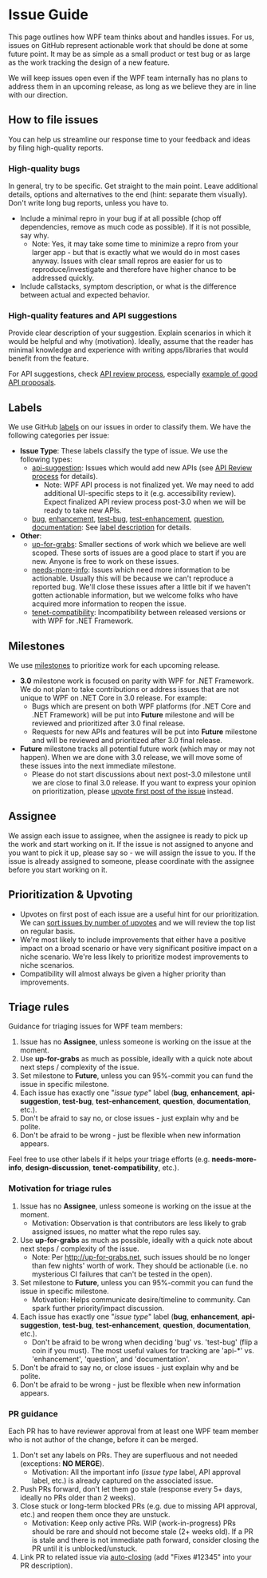# Issue Guide

This page outlines how WPF team thinks about and handles issues.
For us, issues on GitHub represent actionable work that should be done at some future point.
It may be as simple as a small product or test bug or as large as the work tracking the design of a new feature.

We will keep issues open even if the WPF team internally has no plans to address them in an upcoming release, as long as we believe they are in line with our direction.

## How to file issues

You can help us streamline our response time to your feedback and ideas by filing high-quality reports.

### High-quality bugs

In general, try to be specific. Get straight to the main point. Leave additional details, options and alternatives to the end (hint: separate them visually). Don't write long bug reports, unless you have to.

* Include a minimal repro in your bug if at all possible (chop off dependencies, remove as much code as possible). If it is not possible, say why.
    * Note: Yes, it may take some time to minimize a repro from your larger app - but that is exactly what we would do in most cases anyway. Issues with clear small repros are easier for us to reproduce/investigate and therefore have higher chance to be addressed quickly.
* Include callstacks, symptom description, or what is the difference between actual and expected behavior.

### High-quality features and API suggestions

Provide clear description of your suggestion. Explain scenarios in which it would be helpful and why (motivation).
Ideally, assume that the reader has minimal knowledge and experience with writing apps/libraries that would benefit from the feature.

For API suggestions, check [API review process](https://github.com/dotnet/corefx/blob/master/Documentation/project-docs/api-review-process.md), especially [example of good API proposals](https://github.com/dotnet/corefx/issues/271).

## Labels

We use GitHub [labels](https://github.com/dotnet/wpf/labels) on our issues in order to classify them. We have the following categories per issue:

* **Issue Type**: These labels classify the type of issue. We use the following types:
    * [api-suggestion](https://github.com/dotnet/wpf/labels/api-suggestion): Issues which would add new APIs (see [API Review process](https://github.com/dotnet/corefx/blob/master/Documentation/project-docs/api-review-process.md) for details).
        * Note: WPF API process is not finalized yet. We may need to add additional UI-specific steps to it (e.g. accessibility review). Expect finalized API review process post-3.0 when we will be ready to take new APIs.
    * [bug](https://github.com/dotnet/wpf/labels/bug), [enhancement](https://github.com/dotnet/wpf/labels/enhancement), [test-bug](https://github.com/dotnet/wpf/labels/test-bug), [test-enhancement](https://github.com/dotnet/wpf/labels/test-enhancement), [question](https://github.com/dotnet/wpf/labels/question), [documentation](https://github.com/dotnet/wpf/labels/documentation): See [label description](https://github.com/dotnet/wpf/labels) for details.
* **Other**:
    * [up-for-grabs](https://github.com/dotnet/wpf/labels/up-for-grabs): Smaller sections of work which we believe are well scoped. These sorts of issues are a good place to start if you are new. Anyone is free to work on these issues.
    * [needs-more-info](https://github.com/dotnet/wpf/labels/needs-more-info): Issues which need more information to be actionable. Usually this will be because we can't reproduce a reported bug. We'll close these issues after a little bit if we haven't gotten actionable information, but we welcome folks who have acquired more information to reopen the issue.
    * [tenet-compatibility](https://github.com/dotnet/wpf/labels/tenet-compatibility): Incompatibility between released versions or with WPF for .NET Framework.

## Milestones

We use [milestones](https://github.com/dotnet/wpf/milestones) to prioritize work for each upcoming release.

* **3.0** milestone work is focused on parity with WPF for .NET Framework. We do not plan to take contributions or address issues that are not unique to WPF on .NET Core in 3.0 release. For example:
    * Bugs which are present on both WPF platforms (for .NET Core and .NET Framework) will be put into **Future** milestone and will be reviewed and prioritized after 3.0 final release.
    * Requests for new APIs and features will be put into **Future** milestone and will be reviewed and prioritized after 3.0 final release.
* **Future** milestone tracks all potential future work (which may or may not happen). When we are done with 3.0 release, we will move some of these issues into the next immediate milestone.
    * Please do not start discussions about next post-3.0 milestone until we are close to final 3.0 release. If you want to express your opinion on prioritization, please [upvote first post of the issue](#upvotes-on-issues) instead.

## Assignee

We assign each issue to assignee, when the assignee is ready to pick up the work and start working on it.
If the issue is not assigned to anyone and you want to pick it up, please say so - we will assign the issue to you.
If the issue is already assigned to someone, please coordinate with the assignee before you start working on it.

## Prioritization & Upvoting

* Upvotes on first post of each issue are a useful hint for our prioritization.
We can [sort issues by number of upvotes](https://github.com/dotnet/wpf/issues?q=is%3Aissue+is%3Aopen+sort%3Areactions-%2B1-desc) and we will review the top list on regular basis.
* We're most likely to include improvements that either have a positive impact on a broad scenario or have very significant positive impact on a niche scenario. We're less likely to prioritize modest improvements to niche scenarios.
* Compatibility will almost always be given a higher priority than improvements.

## Triage rules

Guidance for triaging issues for WPF team members:

1. Issue has no **Assignee**, unless someone is working on the issue at the moment.
1. Use **up-for-grabs** as much as possible, ideally with a quick note about next steps / complexity of the issue.
1. Set milestone to **Future**, unless you can 95%-commit you can fund the issue in specific milestone.
1. Each issue has exactly one "*issue type*" label (**bug**, **enhancement**, **api-suggestion**, **test-bug**, **test-enhancement**, **question**, **documentation**, etc.).
1. Don't be afraid to say no, or close issues - just explain why and be polite.
1. Don't be afraid to be wrong - just be flexible when new information appears.

Feel free to use other labels if it helps your triage efforts (e.g. **needs-more-info**, **design-discussion**, **tenet-compatibility**, etc.).

### Motivation for triage rules

1. Issue has no **Assignee**, unless someone is working on the issue at the moment.
    * Motivation: Observation is that contributors are less likely to grab assigned issues, no matter what the repo rules say.
1. Use **up-for-grabs** as much as possible, ideally with a quick note about next steps / complexity of the issue.
    * Note: Per http://up-for-grabs.net, such issues should be no longer than few nights' worth of work. They should be actionable (i.e. no mysterious CI failures that can't be tested in the open).
1. Set milestone to **Future**, unless you can 95%-commit you can fund the issue in specific milestone.
    * Motivation: Helps communicate desire/timeline to community. Can spark further priority/impact discussion.
1. Each issue has exactly one "*issue type*" label (**bug**, **enhancement**, **api-suggestion**, **test-bug**, **test-enhancement**, **question**, **documentation**, etc.).
    * Don't be afraid to be wrong when deciding 'bug' vs. 'test-bug' (flip a coin if you must). The most useful values for tracking are 'api-&#42;' vs. 'enhancement', 'question', and 'documentation'.
1. Don't be afraid to say no, or close issues - just explain why and be polite.
1. Don't be afraid to be wrong - just be flexible when new information appears.

### PR guidance

Each PR has to have reviewer approval from at least one WPF team member who is not author of the change, before it can be merged.

1. Don't set any  labels on PRs. They are superfluous and not needed (exceptions: **NO MERGE**).
    * Motivation: All the important info (*issue type* label, API approval label, etc.) is already captured on the associated issue.
1. Push PRs forward, don't let them go stale (response every 5+ days, ideally no PRs older than 2 weeks).
1. Close stuck or long-term blocked PRs (e.g. due to missing API approval, etc.) and reopen them once they are unstuck.
    * Motivation: Keep only active PRs. WIP (work-in-progress) PRs should be rare and should not become stale (2+ weeks old). If a PR is stale and there is not immediate path forward, consider closing the PR until it is unblocked/unstuck.
1. Link PR to related issue via [auto-closing](https://help.github.com/articles/closing-issues-via-commit-messages/) (add "Fixes #12345" into your PR description).
